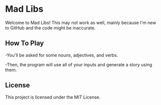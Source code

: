 # Mad Libs

Welcome to Mad Libs! This may not work as well, mainly because I'm new to GitHub and the code might be inaccurate.

## How To Play

-You'll be asked for some nouns, adjectives, and verbs.

-Then, the program will use all of your inputs and generate a story using them.

## License

This project is licensed under the MIT License.
